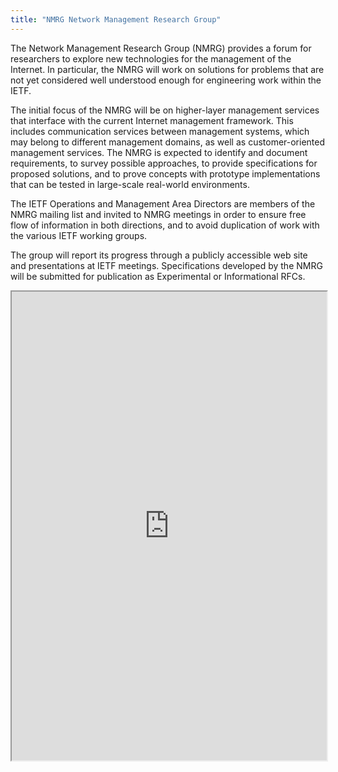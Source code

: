 ```yaml
---
title: "NMRG Network Management Research Group"
---
```


The Network Management Research Group (NMRG) provides a forum for researchers to explore new technologies for the management of the Internet. In particular, the NMRG will work on solutions for problems that are not yet considered well understood enough for engineering work within the IETF.

The initial focus of the NMRG will be on higher-layer management services that interface with the current Internet management framework. This includes communication services between management systems, which may belong to different management domains, as well as customer-oriented management services. The NMRG is expected to identify and document requirements, to survey possible approaches, to provide specifications for proposed solutions, and to prove concepts with prototype implementations that can be tested in large-scale real-world environments.

The IETF Operations and Management Area Directors are members of the NMRG mailing list and invited to NMRG meetings in order to ensure free flow of information in both directions, and to avoid duplication of work with the various IETF working groups.

The group will report its progress through a publicly accessible web site and presentations at IETF meetings. Specifications developed by the NMRG will be submitted for publication as Experimental or Informational RFCs.

<iframe height="750" width="100%" src="https://ewelton.github.io/ktest/wiki.html#NMRG%20Network%20Management%20Research%20Group"></iframe>
